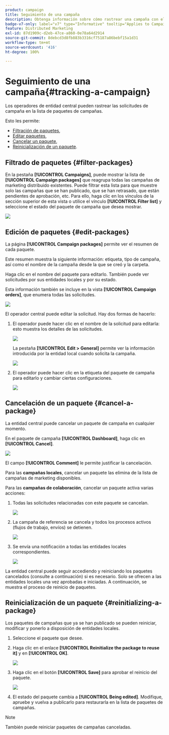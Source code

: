 ```yaml
---
product: campaign
title: Seguimiento de una campaña
description: Obtenga información sobre cómo rastrear una campaña con el marketing distribuido de Campaign
badge-v7-only: label="v7" type="Informative" tooltip="Applies to Campaign Classic v7 only"
feature: Distributed Marketing
exl-id: 87d1909c-d2eb-47ce-a860-0e78a64d2914
source-git-commit: 8debcd3d8fb883b3316cf75187a86bebf15a1d31
workflow-type: tm+mt
source-wordcount: '416'
ht-degree: 100%

---
```


# Seguimiento de una campaña{#tracking-a-campaign}



Los operadores de entidad central pueden rastrear las solicitudes de campaña en la lista de paquetes de campañas.

Esto les permite:

* [Filtración de paquetes](#filter-packages),
* [Editar paquetes](#edit-packages),
* [Cancelar un paquete](#cancel-a-package),
* [Reinicialización de un paquete](#reinitializing-a-package).

## Filtrado de paquetes {#filter-packages}

En la pestaña **[!UICONTROL Campaigns]**, puede mostrar la lista de **[!UICONTROL Campaign packages]** que reagrupa todas las campañas de marketing distribuido existentes. Puede filtrar esta lista para que muestre solo las campañas que se han publicado, que se han retrasado, que están pendientes de aprobación, etc. Para ello, haga clic en los vínculos de la sección superior de esta vista o utilice el vínculo **[!UICONTROL Filter list]** y seleccione el estado del paquete de campaña que desea mostrar.

![](assets/mkg_dist_catalog_filter.png)

## Edición de paquetes {#edit-packages}

La página **[!UICONTROL Campaign packages]** permite ver el resumen de cada paquete.

Este resumen muestra la siguiente información: etiqueta, tipo de campaña, así como el nombre de la campaña desde la que se creó y la carpeta.

Haga clic en el nombre del paquete para editarlo. También puede ver solicitudes por sus entidades locales y por su estado.

Esta información también se incluye en la vista **[!UICONTROL Campaign orders]**, que enumera todas las solicitudes.

![](assets/mkg_dist_catalog_op_command_details.png)

El operador central puede editar la solicitud. Hay dos formas de hacerlo:

1. El operador puede hacer clic en el nombre de la solicitud para editarla: esto muestra los detalles de las solicitudes.

   ![](assets/mkg_dist_catalog_op_command_edit1.png)

   La pestaña **[!UICONTROL Edit > General]** permite ver la información introducida por la entidad local cuando solicita la campaña.

   ![](assets/mkg_dist_catalog_op_command_edit1a.png)

1. El operador puede hacer clic en la etiqueta del paquete de campaña para editarlo y cambiar ciertas configuraciones.

   ![](assets/mkg_dist_catalog_op_command_edit2.png)

## Cancelación de un paquete {#cancel-a-package}

La entidad central puede cancelar un paquete de campaña en cualquier momento.

En el paquete de campaña **[!UICONTROL Dashboard]**, haga clic en **[!UICONTROL Cancel]**.

![](assets/mkg_dist_cancel_op_from_dashboard.png)

El campo **[!UICONTROL Comment]** le permite justificar la cancelación.

Para las **campañas locales**, cancelar un paquete las elimina de la lista de campañas de marketing disponibles.

Para las **campañas de colaboración**, cancelar un paquete activa varias acciones:

1. Todas las solicitudes relacionadas con este paquete se cancelan.

   ![](assets/mkg_dist_mutual_op_cancelled.png)

1. La campaña de referencia se cancela y todos los procesos activos (flujos de trabajo, envíos) se detienen.

   ![](assets/mkg_dist_mutual_op_cancelled1.png)

1. Se envía una notificación a todas las entidades locales correspondientes.

   ![](assets/mkg_dist_mutual_op_cancelled2.png)

La entidad central puede seguir accediendo y reiniciando los paquetes cancelados (consulte a continuación) si es necesario. Solo se ofrecen a las entidades locales una vez aprobadas e iniciadas. A continuación, se muestra el proceso de reinicio de paquetes.

## Reinicialización de un paquete {#reinitializing-a-package}

Los paquetes de campañas que ya se han publicado se pueden reiniciar, modificar y ponerlo a disposición de entidades locales.

1. Seleccione el paquete que desee.
1. Haga clic en el enlace **[!UICONTROL Reinitialize the package to reuse it]** y en **[!UICONTROL OK]**.

   ![](assets/mkg_dist_mutual_op_reinit.png)

1. Haga clic en el botón **[!UICONTROL Save]** para aprobar el reinicio del paquete.

   ![](assets/mkg_dist_mutual_op_reinit2.png)

1. El estado del paquete cambia a **[!UICONTROL Being edited]**. Modifique, apruebe y vuelva a publicarlo para restaurarla en la lista de paquetes de campañas.

>[!NOTE]
>
>También puede reiniciar paquetes de campañas canceladas.
